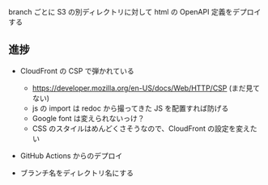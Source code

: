 branch ごとに S3 の別ディレクトリに対して html の OpenAPI 定義をデプロイする

## 進捗

- CloudFront の CSP で弾かれている

  - https://developer.mozilla.org/en-US/docs/Web/HTTP/CSP (まだ見てない)
  - js の import は redoc から撮ってきた JS を配置すれば防げる
  - Google font は変えられないっけ？
  - CSS のスタイルはめんどくさそうなので、CloudFront の設定を変えたい

- GitHub Actions からのデプロイ
- ブランチ名をディレクトリ名にする
